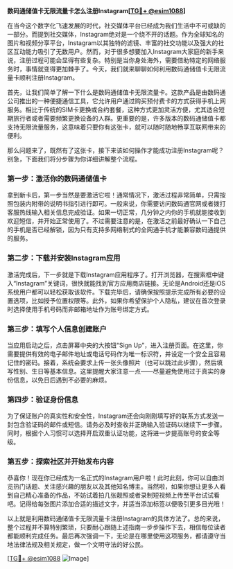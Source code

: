 **数码通储值卡无限流量卡怎么注册Instagram[[TG💪+ @esim1088](https://t.me/s/esim1088)]**

在当今这个数字化飞速发展的时代，社交媒体平台已经成为我们生活中不可或缺的一部分。而提到社交媒体，Instagram绝对是一个绕不开的话题。作为全球知名的图片和视频分享平台，Instagram以其独特的滤镜、丰富的社交功能以及强大的社区互动能力吸引了无数用户。然而，对于很多想要加入Instagram大家庭的新手来说，注册过程可能会显得有些复杂。特别是当你身处海外，需要借助特定的网络服务时，事情就变得更加棘手了。今天，我们就来聊聊如何利用数码通储值卡无限流量卡顺利注册Instagram。

首先，让我们简单了解一下什么是数码通储值卡无限流量卡。这款产品是由数码通公司推出的一种便捷通信工具，它允许用户通过购买预付费卡的方式获得手机上网服务。相比于传统的SIM卡更换或合约套餐，这种方式更加灵活方便，尤其适合短期旅行者或者需要频繁更换设备的人群。更重要的是，许多版本的数码通储值卡都支持无限流量服务，这意味着只要你有这张卡，就可以随时随地畅享互联网带来的便利。

那么问题来了，既然有了这张卡，接下来该如何操作才能成功注册Instagram呢？别急，下面我们将分步骤为你详细讲解整个流程。

### 第一步：激活你的数码通储值卡

拿到新卡后，第一步当然是要激活它啦！通常情况下，激活过程非常简单，只需按照包装内附带的说明书指引进行即可。一般来说，你需要访问数码通官网或者拨打客服热线输入相关信息完成验证。如果一切正常，几分钟之内你的手机就能接收到欢迎短信，并开始正常使用了。不过需要注意的是，在激活之前最好确认一下自己的手机是否已经解锁，因为只有支持多网络制式的全网通手机才能兼容数码通提供的服务。

### 第二步：下载并安装Instagram应用

激活完成后，下一步就是下载Instagram应用程序了。打开浏览器，在搜索框中键入“Instagram”关键词，很快就能找到官方应用商店链接。无论是Android还是iOS系统用户都可以轻松获取该软件。下载完毕后，请确保按照提示完成所有必要的设置选项，比如授予位置权限等。此外，如果你希望保护个人隐私，建议在首次登录时选择使用手机号码而非邮箱地址作为账号绑定方式。

### 第三步：填写个人信息创建账户

当应用启动之后，点击屏幕中央的大按钮“Sign Up”，进入注册页面。在这里，你需要提供有效的电子邮件地址或电话号码作为唯一标识符，并设定一个安全且容易记住的密码。接着，系统会要求上传一张头像照片（也可以跳过此步骤），然后填写性别、生日等基本信息。这里提醒大家注意一点——尽量避免使用过于真实的身份信息，以免日后遇到不必要的麻烦。

### 第四步：验证身份信息

为了保证账户的真实性和安全性，Instagram还会向刚刚填写好的联系方式发送一封包含验证码的邮件或短信。请务必及时查收并正确输入验证码以继续下一步骤。同时，根据个人习惯可以选择开启双重认证功能，这将进一步提高账号的安全等级。

### 第五步：探索社区并开始发布内容

恭喜你！现在你已经成为一名正式的Instagram用户啦！此时此刻，你可以自由浏览热门话题、关注感兴趣的朋友以及其他知名博主。当然啦，如果你想让更多人看到自己精心准备的作品，不妨试着拍几张靓照或者录制短视频上传至平台试试看吧。记得给每张图片添加合适的描述文字，并适当添加标签以便吸引更多目光哦！

以上就是利用数码通储值卡无限流量卡注册Instagram的具体方法了。总的来说，整个过程并不算特别繁琐，只要耐心跟随上述指南一步步操作下去，相信每位读者都能顺利完成任务。最后再次强调一下，无论是在哪里使用这项服务，都请遵守当地法律法规及相关规定，做一个文明守法的好公民。

[[TG💪+ @esim1088](https://t.me/s/esim1088) ![Image](https://i.postimg.cc/4NQfJmqS/Snipaste-2025-05-13-00-14-12.png)]